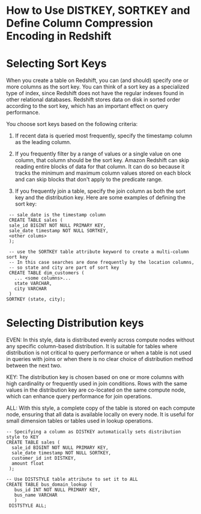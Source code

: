 # How to Use DISTKEY, SORTKEY and Define Column Compression Encoding in Redshift

# Selecting Sort Keys
   When you create a table on Redshift, you can (and should) specify one or more columns as the sort key. You can think of a sort key as a specialized type of index, since Redshift does not have the regular indexes found in other relational databases. Redshift stores data on disk in sorted order according to the sort key, which has an important effect on query performance.

   You choose sort keys based on the following criteria:

   1. If recent data is queried most frequently, specify the timestamp column as the leading column.
   2. If you frequently filter by a range of values or a single value on one column, that column should be the sort key. Amazon Redshift can skip reading entire blocks of data for that column. It can do so because it tracks the minimum and maximum column values stored on each block and can skip blocks that don't apply to the predicate range.

   3. If you frequently join a table, specify the join column as both the sort key and the distribution key.
    Here are some examples of defining the sort key:
 
     -- sale_date is the timestamp column
     CREATE TABLE sales (
     sale_id BIGINT NOT NULL PRIMARY KEY,
     sale_date timestamp NOT NULL SORTKEY,
     <other colums>
     );

     -- use the SORTKEY table attribute keyword to create a multi-column sort key
     -- In this case searches are done frequently by the location columns,
     -- so state and city are part of sort key
     CREATE TABLE dim_customers (
       ... <some columns>...
       state VARCHAR,
       city VARCHAR
     )
    SORTKEY (state, city);

# Selecting Distribution keys

EVEN: In this style, data is distributed evenly across compute nodes without any specific column-based distribution. It is suitable for tables where distribution is not critical to query performance or when a table is not used in queries with joins or when there is no clear choice of distribution method between the next two.

KEY: The distribution key is chosen based on one or more columns with high cardinality or frequently used in join conditions. Rows with the same values in the distribution key are co-located on the same compute node, which can enhance query performance for join operations.

ALL: With this style, a complete copy of the table is stored on each compute node, ensuring that all data is available locally on every node. It is useful for small dimension tables or tables used in lookup operations.


    -- Specifying a column as DISTKEY automatically sets distribution style to KEY
    CREATE TABLE sales (
      sale_id BIGINT NOT NULL PRIMARY KEY,
      sale_date timestamp NOT NULL SORTKEY,
      customer_id int DISTKEY,
      amount float
     );

    -- Use DISTSTYLE table attribute to set it to ALL
    CREATE TABLE bus_domain_lookup (
       bus_id INT NOT NULL PRIMARY KEY,
       bus_name VARCHAR
       )
     DISTSTYLE ALL;

